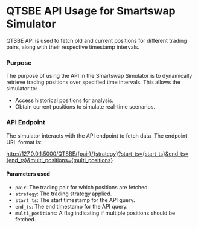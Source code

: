 # QTSBE API Usage for Smartswap Simulator

QTSBE API is used to fetch old and current positions for different trading pairs, along with their respective timestamp intervals.

### Purpose

The purpose of using the API in the Smartswap Simulator is to dynamically retrieve trading positions over specified time intervals. This allows the simulator to:
- Access historical positions for analysis.
- Obtain current positions to simulate real-time scenarios.

### API Endpoint

The simulator interacts with the API endpoint to fetch data. The endpoint URL format is:

http://127.0.0.1:5000/QTSBE/{pair}/{strategy}?start_ts={start_ts}&end_ts={end_ts}&multi_positions={multi_positions}

#### Parameters used
- `pair`: The trading pair for which positions are fetched.
- `strategy`: The trading strategy applied.
- `start_ts`: The start timestamp for the API query.
- `end_ts`: The end timestamp for the API query.
- `multi_positions`: A flag indicating if multiple positions should be fetched.
